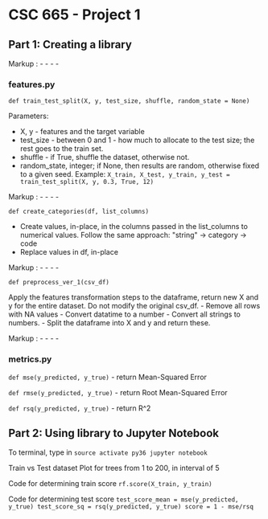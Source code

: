 # CSC 665 - Project 1 

## Part 1: Creating a library 
Markup :  - - - -

### features.py

`def train_test_split(X, y, test_size, shuffle, random_state = None)`

Parameters:
- X, y - features and the target variable
- test_size - between 0 and 1 - how much to allocate to the test size; the rest goes to the train set. 
- shuffle - if True, shuffle the dataset, otherwise not.
- random_state, integer; if None, then results are random, otherwise fixed to a given seed.
Example:
	`X_train, X_test, y_train, y_test = train_test_split(X, y, 0.3, True, 12)`

Markup :  - - - -

`def create_categories(df, list_columns)`

- Create values, in-place, in the columns passed in the list_columns to numerical values. Follow the same approach: "string" -> category -> code
- Replace values in df, in-place

Markup :  - - - -

`def preprocess_ver_1(csv_df)`

Apply the features transformation steps to the dataframe, return new X and y for the entire dataset. Do not modify the original csv_df.
	- Remove all rows with NA values
	- Convert datatime to a number
	- Convert all strings to numbers.
	- Split the dataframe into X and y and return these.

Markup :  - - - -

### metrics.py

`def mse(y_predicted, y_true)`
	- return Mean-Squared Error

`def rmse(y_predicted, y_true)`
	- return Root Mean-Squared Error

`def rsq(y_predicted, y_true)`
	- return R^2

## Part 2: Using library to Jupyter Notebook

To terminal, type in
	`source activate py36
	 jupyter notebook`

Train vs Test dataset 
Plot for trees from 1 to 200, in interval of 5 

Code for determining train score
`rf.score(X_train, y_train)`

Code for determining test score
`test_score_mean = mse(y_predicted, y_true)
test_score_sq = rsq(y_predicted, y_true)
score = 1 - mse/rsq`

